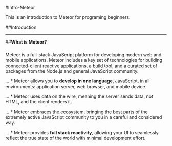 #Intro-Meteor

This is an introduction to Meteor for programing beginners.

##Introduction

***

##**What is Meteor?**

###
Meteor is a full-stack JavaScript platform for developing modern web and mobile applications. Meteor includes a key set of technologies for building connected-client reactive applications, a build tool, and a curated set of packages from the Node.js and general JavaScript community.

... * Meteor allows you to **develop in one language**, JavaScript, in all environments: application server, web browser, and mobile device.

... * Meteor uses data on the wire, meaning the server sends data, not HTML, and the client renders it.

... * Meteor embraces the ecosystem, bringing the best parts of the extremely active JavaScript community to you in a careful and considered way.

... * Meteor provides **full stack reactivity**, allowing your UI to seamlessly reflect the true state of the world with minimal development effort.